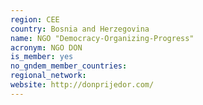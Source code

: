 ```yaml
---
region: CEE
country: Bosnia and Herzegovina
name: NGO "Democracy-Organizing-Progress"
acronym: NGO DON
is_member: yes
no_gndem_member_countries: 
regional_network: 
website: http://donprijedor.com/
---
```

